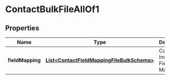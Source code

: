 

# ContactBulkFileAllOf1


## Properties

| Name | Type | Description | Notes |
|------------ | ------------- | ------------- | -------------|
|**fieldMapping** | [**List&lt;ContactFieldMappingFileBulkSchema&gt;**](ContactFieldMappingFileBulkSchema.md) | Contact Import File Field Mapping |  |



